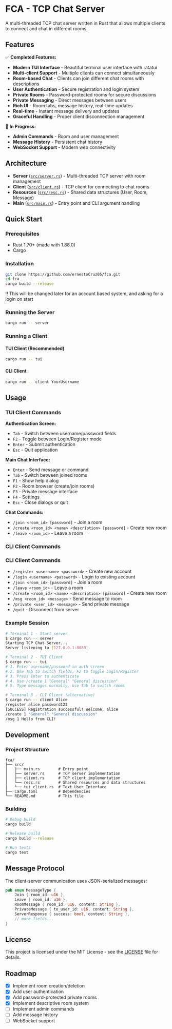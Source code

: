 # FCA - TCP Chat Server

A multi-threaded TCP chat server written in Rust that allows multiple clients to connect and chat in different rooms.

## Features

✅ **Completed Features:**
-   **Modern TUI Interface** - Beautiful terminal user interface with ratatui
-   **Multi-client Support** - Multiple clients can connect simultaneously  
-   **Room-based Chat** - Clients can join different chat rooms with descriptions
-   **User Authentication** - Secure registration and login system
-   **Private Rooms** - Password-protected rooms for secure discussions
-   **Private Messaging** - Direct messages between users
-   **Rich UI** - Room tabs, message history, real-time updates
-   **Real-time** - Instant message delivery and updates
-   **Graceful Handling** - Proper client disconnection management

🚧 **In Progress:**
-   **Admin Commands** - Room and user management
-   **Message History** - Persistent chat history
-   **WebSocket Support** - Modern web connectivity

## Architecture

- **Server** ([`src/server.rs`](src/server.rs)) - Multi-threaded TCP server with room management
- **Client** ([`src/client.rs`](src/client.rs)) - TCP client for connecting to chat rooms
- **Resources** ([`src/resc.rs`](src/resc.rs)) - Shared data structures (User, Room, Message)
- **Main** ([`src/main.rs`](src/main.rs)) - Entry point and CLI argument handling

## Quick Start

### Prerequisites

- Rust 1.70+ (made with 1.88.0)
- Cargo

### Installation

```bash
git clone https://github.com/ernestoCruz05/fca.git
cd fca
cargo build --release
```

!! This will be changed later for an account based system, and asking for a login on start

### Running the Server

```bash
cargo run -- server
```

### Running a Client

#### TUI Client (Recommended)
```bash
cargo run -- tui
```

#### CLI Client
```bash
cargo run -- client YourUsername
```

## Usage

### TUI Client Commands

**Authentication Screen:**
- `Tab` - Switch between username/password fields
- `F2` - Toggle between Login/Register mode
- `Enter` - Submit authentication
- `Esc` - Quit application

**Main Chat Interface:**
- `Enter` - Send message or command
- `Tab` - Switch between joined rooms
- `F1` - Show help dialog
- `F2` - Room browser (create/join rooms)
- `F3` - Private message interface
- `F4` - Settings
- `Esc` - Close dialogs or quit

**Chat Commands:**
- `/join <room_id> [password]` - Join a room
- `/create <room_id> <name> <description> [password]` - Create new room
- `/leave <room_id>` - Leave a room

### CLI Client Commands

### CLI Client Commands

- `/register <username> <password>` - Create new account
- `/login <username> <password>` - Login to existing account
- `/join <room_id> [password]` - Join a room
- `/leave <room_id>` - Leave a room
- `/create <room_id> <name> <description> [password]` - Create new room
- `/msg <room_id> <message>` - Send message to room
- `/private <user_id> <message>` - Send private message
- `/quit` - Disconnect from server

### Example Session

```bash
# Terminal 1 - Start server
$ cargo run -- server
Starting TCP Chat Server...
Server listening to [127.0.0.1:8080]

# Terminal 2 - TUI Client
$ cargo run -- tui
# 1. Enter username/password in auth screen
# 2. Use Tab to switch fields, F2 to toggle Login/Register
# 3. Press Enter to authenticate
# 4. Use /create 1 "General" "General discussion"
# 5. Type messages normally, use Tab to switch rooms

# Terminal 3 - CLI Client (alternative)
$ cargo run -- client Alice
/register alice password123
[SUCCESS] Registration successful! Welcome, alice
/create 1 "General" "General discussion"
/msg 1 Hello from CLI!
```

## Development

### Project Structure

```
fca/
├── src/
│   ├── main.rs        # Entry point
│   ├── server.rs      # TCP server implementation
│   ├── client.rs      # TCP client implementation
│   └── resc.rs        # Shared resources and data structures
|   └── tui_client.rs  # Text User Interface 
├── Cargo.toml         # Dependencies
└── README.md          # This file
```

### Building

```bash
# Debug build
cargo build

# Release build
cargo build --release

# Run tests
cargo test
```

## Message Protocol

The client-server communication uses JSON-serialized messages:

```rust
pub enum MessageType {
    Join { room_id: u16 },
    Leave { room_id: u16 },
    RoomMessage { room_id: u16, content: String },
    PrivateMessage { to_user_id: u16, content: String },
    ServerResponse { success: bool, content: String },
    // more fields...
}
```

## License

This project is licensed under the MIT License - see the [LICENSE](LICENSE) file for details.

## Roadmap

- [X] Implement room creation/deletion
- [X] Add user authentication
- [x] Add password-protected private rooms
- [x] Implement descriptive room system
- [ ] Implement admin commands
- [ ] Add message history
- [ ] WebSocket support

